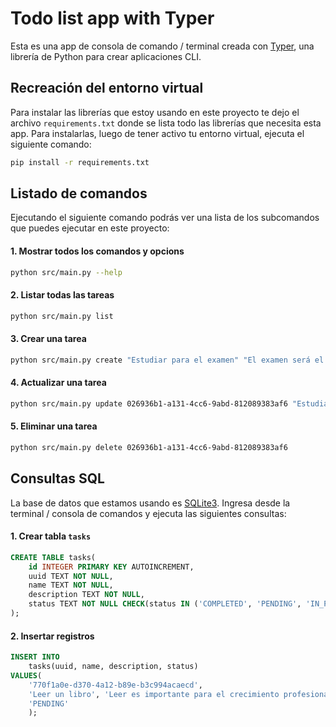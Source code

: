 # Todo list app with Typer
Esta es una app de consola de comando / terminal creada con [Typer](https://typer.tiangolo.com/), una librería de Python para crear aplicaciones CLI.

## Recreación del entorno virtual
Para instalar las librerías que estoy usando en este proyecto te dejo el archivo `requirements.txt` donde se lista todo las librerías que necesita esta app. Para instalarlas, luego de tener activo tu entorno virtual, ejecuta el siguiente comando:

```sh
pip install -r requirements.txt
```

## Listado de comandos
Ejecutando el siguiente comando podrás ver una lista de los subcomandos que puedes ejecutar en este proyecto:
#### 1. Mostrar todos los comandos y opcions
```sh
python src/main.py --help
```
#### 2. Listar todas las tareas
```sh
python src/main.py list
```
#### 3. Crear una tarea
```sh
python src/main.py create "Estudiar para el examen" "El examen será el próximo Jueves" IN_PROGRESS
```
#### 4. Actualizar una tarea
```sh
python src/main.py update 026936b1-a131-4cc6-9abd-812089383af6 "Estudiar para el examen" "El examen será el próximo Jueves" IN_PROGRESS
```
#### 5. Eliminar una tarea
```sh
python src/main.py delete 026936b1-a131-4cc6-9abd-812089383af6
```

## Consultas SQL
La base de datos que estamos usando es [SQLite3](https://sqlite.org/). Ingresa desde la terminal / consola de comandos y ejecuta las siguientes consultas:

#### 1. Crear tabla `tasks`
```sql
CREATE TABLE tasks(
	id INTEGER PRIMARY KEY AUTOINCREMENT,
	uuid TEXT NOT NULL,
	name TEXT NOT NULL,
	description TEXT NOT NULL,
	status TEXT NOT NULL CHECK(status IN ('COMPLETED', 'PENDING', 'IN_PROGRESS'))
);
```

#### 2. Insertar registros
```sql
INSERT INTO 
	tasks(uuid, name, description, status) 
VALUES(
	'770f1a0e-d370-4a12-b89e-b3c994acaecd', 
	'Leer un libro', 'Leer es importante para el crecimiento profesional',
	'PENDING'
	);
```
